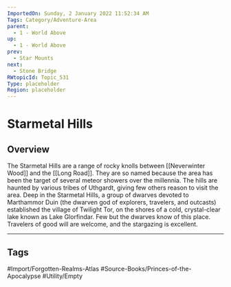 ```yaml
---
ImportedOn: Sunday, 2 January 2022 11:52:34 AM
Tags: Category/Adventure-Area
parent:
  - 1 - World Above
up:
  - 1 - World Above
prev:
  - Star Mounts
next:
  - Stone Bridge
RWtopicId: Topic_531
Type: placeholder
Region: placeholder
---
```

# Starmetal Hills
## Overview
The Starmetal Hills are a range of rocky knolls between [[Neverwinter Wood]] and the [[Long Road]]. They are so named because the area has been the target of several meteor showers over the millennia. The hills are haunted by various tribes of Uthgardt, giving few others reason to visit the area. Deep in the Starmetal Hills, a group of dwarves devoted to Marthammor Duin (the dwarven god of explorers, travelers, and outcasts) established the village of Twilight Tor, on the shores of a cold, crystal-clear lake known as Lake Glorfindar. Few but the dwarves know of this place. Travelers of good will are welcome, and the stargazing is excellent.


---
## Tags
#Import/Forgotten-Realms-Atlas #Source-Books/Princes-of-the-Apocalypse #Utility/Empty

